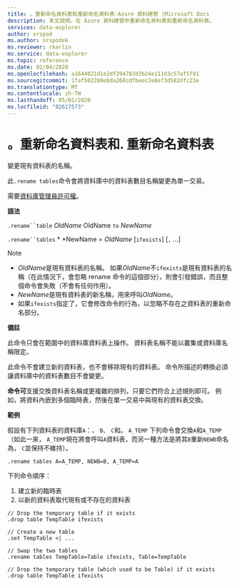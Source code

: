 ```yaml
---
title: 。重新命名資料表和重新命名資料表-Azure 資料總管 |Microsoft Docs
description: 本文說明。在 Azure 資料總管中重新命名資料表和重新命名資料表。
services: data-explorer
author: orspod
ms.author: orspodek
ms.reviewer: rkarlin
ms.service: data-explorer
ms.topic: reference
ms.date: 02/04/2020
ms.openlocfilehash: a1644021d1e2df294782d3b24e111d3c57af5f91
ms.sourcegitcommit: 1faf502280ebda268cdfbeec2e8ef3d582dfc23e
ms.translationtype: MT
ms.contentlocale: zh-TW
ms.lasthandoff: 05/01/2020
ms.locfileid: "82617573"
---
```

# <a name="rename-table-and-rename-tables"></a>。重新命名資料表和. 重新命名資料表

變更現有資料表的名稱。

此`.rename tables`命令會將資料庫中的資料表數目名稱變更為單一交易。

需要[資料庫管理員許可權](../management/access-control/role-based-authorization.md)。

**語法**

`.rename``table` *OldName* OldName `to` *NewName*

`.rename``tables` * *NewName = *OldName* [`ifexists`] [`,` ...]

> [!NOTE]
> * *OldName*是現有資料表的名稱。 如果*OldName*不`ifexists`是現有資料表的名稱（在此情況下，會忽略 rename 命令的這個部分），則會引發錯誤，而且整個命令會失敗（不會有任何作用）。
> * *NewName*是現有資料表的新名稱，用來呼叫*OldName*。
> * 如果`ifexists`指定了，它會修改命令的行為，以忽略不存在之資料表的重新命名部分。

**備註**

此命令只會在範圍中的資料庫資料表上操作。
資料表名稱不能以叢集或資料庫名稱限定。

此命令不會建立新的資料表，也不會移除現有的資料表。
命令所描述的轉換必須讓資料庫中的資料表數目不會變更。

**命令可**支援交換資料表名稱或更複雜的排列，只要它們符合上述規則即可。 例如，將資料內嵌到多個臨時表，然後在單一交易中與現有的資料表交換。

**範例**

假設有下列資料表的資料庫`A`：、 `B`、 `C`和。 `A_TEMP`
下列命令會交換`A`和`A_TEMP` （如此一來， `A_TEMP`現在將會呼叫`A`資料表，而另一種方法是將其`B`重新`NEWB`命名為， `C`並保持不維持）。 

```kusto
.rename tables A=A_TEMP, NEWB=B, A_TEMP=A
``` 

下列命令順序：
1. 建立新的臨時表
1. 以新的資料表取代現有或不存在的資料表

```kusto
// Drop the temporary table if it exists
.drop table TempTable ifexists

// Create a new table
.set TempTable <| ...

// Swap the two tables
.rename tables TempTable=Table ifexists, Table=TempTable

// Drop the temporary table (which used to be Table) if it exists
.drop table TempTable ifexists
```
